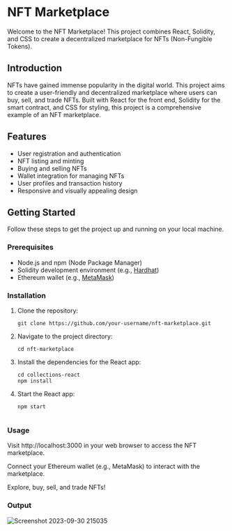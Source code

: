 # NFT Marketplace 

Welcome to the NFT Marketplace! This project combines React, Solidity, and CSS to create a decentralized marketplace for NFTs (Non-Fungible Tokens).

## Introduction

NFTs have gained immense popularity in the digital world. This project aims to create a user-friendly and decentralized marketplace where users can buy, sell, and trade NFTs. Built with React for the front end, Solidity for the smart contract, and CSS for styling, this project is a comprehensive example of an NFT marketplace.

## Features

- User registration and authentication
- NFT listing and minting
- Buying and selling NFTs
- Wallet integration for managing NFTs
- User profiles and transaction history
- Responsive and visually appealing design

## Getting Started

Follow these steps to get the project up and running on your local machine.

### Prerequisites

- Node.js and npm (Node Package Manager)
- Solidity development environment (e.g., [Hardhat](https://hardhat.org/))
- Ethereum wallet (e.g., [MetaMask](https://metamask.io/))

### Installation

1. Clone the repository:

   ```shell
   git clone https://github.com/your-username/nft-marketplace.git

2. Navigate to the project directory:

   ```shell
   cd nft-marketplace

3. Install the dependencies for the React app:

   ```shell
   cd collections-react
   npm install

4. Start the React app:

   ```shell
   npm start


### Usage

Visit http://localhost:3000 in your web browser to access the NFT marketplace.

Connect your Ethereum wallet (e.g., MetaMask) to interact with the marketplace.

Explore, buy, sell, and trade NFTs!

### Output
![Screenshot 2023-09-30 215035](https://github.com/Kayleexx/nft-marketplace/assets/105365766/68082255-15ed-42b2-b2fa-5696949c94a8)






